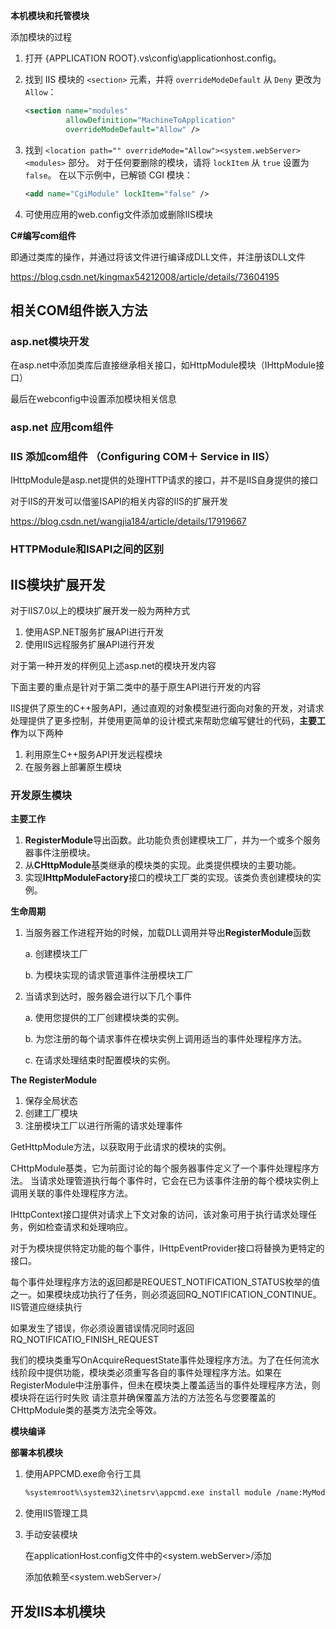 **本机模块和托管模块**

添加模块的过程

1. 打开 {APPLICATION ROOT}\.vs\config\applicationhost.config。

2. 找到 IIS 模块的 `<section>` 元素，并将 `overrideModeDefault` 从 `Deny` 更改为 `Allow`：

   ```xml
   <section name="modules"
            allowDefinition="MachineToApplication"
            overrideModeDefault="Allow" />
   ```

   

3. 找到 `<location path="" overrideMode="Allow"><system.webServer><modules>` 部分。 对于任何要删除的模块，请将 `lockItem` 从 `true` 设置为 `false`。 在以下示例中，已解锁 CGI 模块：

   ```xml
   <add name="CgiModule" lockItem="false" />
   ```

   

4. 可使用应用的web.config文件添加或删除IIS模块

**C#编写com组件**

即通过类库的操作，并通过将该文件进行编译成DLL文件，并注册该DLL文件

https://blog.csdn.net/kingmax54212008/article/details/73604195

## **相关COM组件嵌入方法**

### asp.net模块开发

在asp.net中添加类库后直接继承相关接口，如HttpModule模块（IHttpModule接口）

最后在webconfig中设置添加模块相关信息

### asp.net 应用com组件

### IIS 添加com组件 （Configuring COM＋ Service in IIS）

IHttpModule是asp.net提供的处理HTTP请求的接口，并不是IIS自身提供的接口

对于IIS的开发可以借鉴ISAPI的相关内容的IIS的扩展开发

https://blog.csdn.net/wangjia184/article/details/17919667



### HTTPModule和ISAPI之间的区别



## IIS模块扩展开发

对于IIS7.0以上的模块扩展开发一般为两种方式

1. 使用ASP.NET服务扩展API进行开发
2. 使用IIS远程服务扩展API进行开发

对于第一种开发的样例见上述asp.net的模块开发内容

下面主要的重点是针对于第二类中的基于原生API进行开发的内容

IIS提供了原生的C++服务API，通过直观的对象模型进行面向对象的开发，对请求处理提供了更多控制，并使用更简单的设计模式来帮助您编写健壮的代码，**主要工作**为以下两种

1. 利用原生C++服务API开发远程模块
2. 在服务器上部署原生模块

### 开发原生模块

**主要工作**

1. **RegisterModule**导出函数。此功能负责创建模块工厂，并为一个或多个服务器事件注册模块。
2. 从**CHttpModule**基类继承的模块类的实现。此类提供模块的主要功能。
3. 实现**IHttpModuleFactory**接口的模块工厂类的实现。该类负责创建模块的实例。

**生命周期**

1. 当服务器工作进程开始的时候，加载DLL调用并导出**RegisterModule**函数

   a. 创建模块工厂

   b. 为模块实现的请求管道事件注册模块工厂

2. 当请求到达时，服务器会进行以下几个事件

   a. 使用您提供的工厂创建模块类的实例。

   b. 为您注册的每个请求事件在模块实例上调用适当的事件处理程序方法。

   c. 在请求处理结束时配置模块的实例。

**The RegisterModule**

1. 保存全局状态
2. 创建工厂模块
3. 注册模块工厂以进行所需的请求处理事件



GetHttpModule方法，以获取用于此请求的模块的实例。

CHttpModule基类，它为前面讨论的每个服务器事件定义了一个事件处理程序方法。
当请求处理管道执行每个事件时，它会在已为该事件注册的每个模块实例上调用关联的事件处理程序方法。

IHttpContext接口提供对请求上下文对象的访问，该对象可用于执行请求处理任务，例如检查请求和处理响应。

对于为模块提供特定功能的每个事件，IHttpEventProvider接口将替换为更特定的接口。

每个事件处理程序方法的返回都是REQUEST_NOTIFICATION_STATUS枚举的值之一。如果模块成功执行了任务，则必须返回RQ_NOTIFICATION_CONTINUE。IIS管道应继续执行

如果发生了错误，你必须设置错误情况同时返回RQ_NOTIFICATIO_FINISH_REQUEST

我们的模块类重写OnAcquireRequestState事件处理程序方法。为了在任何流水线阶段中提供功能，模块类必须重写各自的事件处理程序方法。如果在RegisterModule中注册事件，但未在模块类上覆盖适当的事件处理程序方法，则模块将在运行时失败
请注意并确保覆盖方法的方法签名与您要覆盖的CHttpModule类的基类方法完全等效。

**模块编译**

**部署本机模块**

1. 使用APPCMD.exe命令行工具

   ```commonlisp
   %systemroot%\system32\inetsrv\appcmd.exe install module /name:MyModule /image:[FULL\_PATH\_TO\_DLL]
   ```

   

2. 使用IIS管理工具

3. 手动安装模块

   在applicationHost.config文件中的<system.webServer>/<globalModules>添加

   添加依赖至<system.webServer>/<modules>

## 开发IIS本机模块

### 